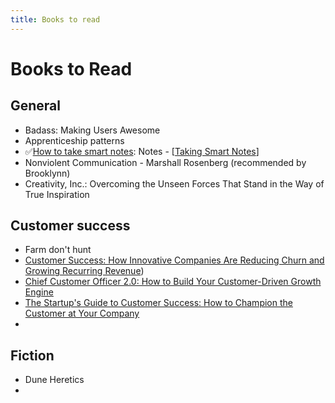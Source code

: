 ```yaml
---
title: Books to read
---
```


# Books to Read

## General

- Badass: Making Users Awesome
- Apprenticeship patterns
- ✅[How to take smart notes](https://www.amazon.com/How-Take-Smart-Notes-Nonfiction-ebook/dp/B06WVYW33Y): Notes - [[Taking Smart Notes]]
- Nonviolent Communication - Marshall Rosenberg (recommended by Brooklynn)
- Creativity, Inc.: Overcoming the Unseen Forces That Stand in the Way of True Inspiration

## Customer success

- Farm don't hunt
- [Customer Success: How Innovative Companies Are Reducing Churn and Growing Recurring Revenue](https://www.amazon.com/Customer-Success-Innovative-Companies-Recurring/dp/1119167965))
- [Chief Customer Officer 2.0: How to Build Your Customer-Driven Growth Engine](https://www.amazon.com/Chief-Customer-Officer-2-0-Customer-Driven/dp/1119047609)
- [The Startup's Guide to Customer Success: How to Champion the Customer at Your Company](https://www.amazon.com/Startups-Guide-Customer-Success-Champion-ebook/dp/B07NDR49NF/)
-

## Fiction

- Dune Heretics
-
[//begin]: # "Autogenerated link references for markdown compatibility"
[Taking Smart Notes]: taking-smart-notes "taking-smart-notes"
[//end]: # "Autogenerated link references"